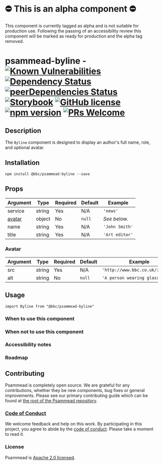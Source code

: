 # ⛔️ This is an alpha component ⛔️

This component is currently tagged as alpha and is not suitable for production use. Following the passing of an accessibility review this component will be marked as ready for production and the alpha tag removed.

# psammead-byline - [![Known Vulnerabilities](https://snyk.io/test/github/bbc/psammead/badge.svg?targetFile=packages%2Fcomponents%2Fpsammead-byline%2Fpackage.json)](https://snyk.io/test/github/bbc/psammead?targetFile=packages%2Fcomponents%2Fpsammead-byline%2Fpackage.json) [![Dependency Status](https://david-dm.org/bbc/psammead.svg?path=packages/components/psammead-byline)](https://david-dm.org/bbc/psammead?path=packages/components/psammead-byline) [![peerDependencies Status](https://david-dm.org/bbc/psammead/peer-status.svg?path=packages/components/psammead-byline)](https://david-dm.org/bbc/psammead?path=packages/components/psammead-byline&type=peer) [![Storybook](https://raw.githubusercontent.com/storybooks/brand/master/badge/badge-storybook.svg?sanitize=true)](https://bbc.github.io/psammead/?path=/story/byline--containing-image) [![GitHub license](https://img.shields.io/badge/license-Apache%202.0-blue.svg)](https://github.com/bbc/psammead/blob/latest/LICENSE) [![npm version](https://img.shields.io/npm/v/@bbc/psammead-byline.svg)](https://www.npmjs.com/package/@bbc/psammead-byline) [![PRs Welcome](https://img.shields.io/badge/PRs-welcome-brightgreen.svg)](https://github.com/bbc/psammead/blob/latest/CONTRIBUTING.md)

## Description

The `Byline` component is designed to display an author's full name, role, and optional avatar.

## Installation

```
npm install @bbc/psammead-byline --save
```

## Props

| Argument          | Type      | Required | Default   | Example                        |
| ----------------- | --------- | -------- | --------- | ------------------------------ |
| service           | string    | Yes      | N/A       | `'news'`                       |
| [avatar](#Avatar) | object    | No       | `null`    |  _See below._                  |
| name              | string    | Yes      | N/A       | `'John Smith'`                 |
| title             | string    | Yes      | N/A       | `'Art editor'`                 |

### Avatar

| Argument          | Type      | Required | Default   | Example                          |
| ----------------- | --------- | -------- | --------- | -------------------------------- |
| src               | string    | Yes      | N/A       | `'http://www.bbc.co.uk/img.jpg'` |
| alt               | string    | No       | `null`    | `'A person wearing glasses.'`    |

## Usage

<!-- Description of the component usage -->

```
import Byline from "@bbc/psammead-byline"
```

### When to use this component

<!-- Description of the where the component can be used -->

### When not to use this component

<!-- Description of the where the component shouldn't can be used -->

### Accessibility notes

<!-- Information about accessibility for this component -->

### Roadmap

<!-- Known future changes of the component -->

## Contributing

Psammead is completely open source. We are grateful for any contributions, whether they be new components, bug fixes or general improvements. Please see our primary contributing guide which can be found at [the root of the Psammead repository](https://github.com/bbc/psammead/blob/latest/CONTRIBUTING.md).

### [Code of Conduct](https://github.com/bbc/psammead/blob/latest/CODE_OF_CONDUCT.md)

We welcome feedback and help on this work. By participating in this project, you agree to abide by the [code of conduct](https://github.com/bbc/psammead/blob/latest/CODE_OF_CONDUCT.md). Please take a moment to read it.

### License

Psammead is [Apache 2.0 licensed](https://github.com/bbc/psammead/blob/latest/LICENSE).

